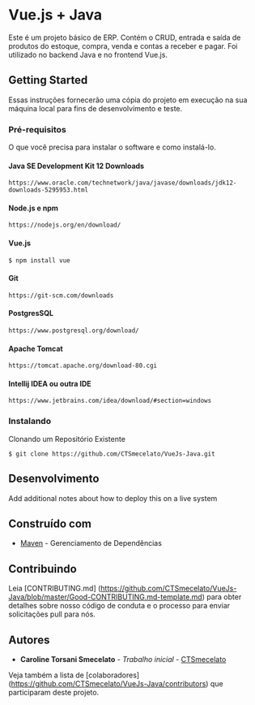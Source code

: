 # Vue.js + Java

Este é um projeto básico de ERP. Contém o CRUD, entrada e saída de produtos do estoque, compra, venda e contas a receber e pagar. Foi utilizado no backend Java e no frontend Vue.js.

## Getting Started

Essas instruções fornecerão uma cópia do projeto em execução na sua máquina local para fins de desenvolvimento e teste.

### Pré-requisitos

O que você precisa para instalar o software e como instalá-lo.

#### Java SE Development Kit 12 Downloads

```
https://www.oracle.com/technetwork/java/javase/downloads/jdk12-downloads-5295953.html
```

#### Node.js e npm

```
https://nodejs.org/en/download/
```

#### Vue.js

```
$ npm install vue
```

#### Git

```
https://git-scm.com/downloads
```

#### PostgresSQL

```
https://www.postgresql.org/download/
```

#### Apache Tomcat

```
https://tomcat.apache.org/download-80.cgi
```

#### Intellij IDEA ou outra IDE

```
https://www.jetbrains.com/idea/download/#section=windows
```

### Instalando

Clonando um Repositório Existente

```
$ git clone https://github.com/CTSmecelato/VueJs-Java.git
```

## Desenvolvimento

Add additional notes about how to deploy this on a live system

## Construído com

* [Maven](https://maven.apache.org/) - Gerenciamento de Dependências

## Contribuindo

Leia [CONTRIBUTING.md] (https://github.com/CTSmecelato/VueJs-Java/blob/master/Good-CONTRIBUTING.md-template.md) para obter detalhes sobre nosso código de conduta e o processo para enviar solicitações pull para nós.

## Autores

* **Caroline Torsani Smecelato** - *Trabalho inicial* - [CTSmecelato](https://github.com/CTSmecelato)

Veja também a lista de [colaboradores] (https://github.com/CTSmecelato/VueJs-Java/contributors) que participaram deste projeto.
